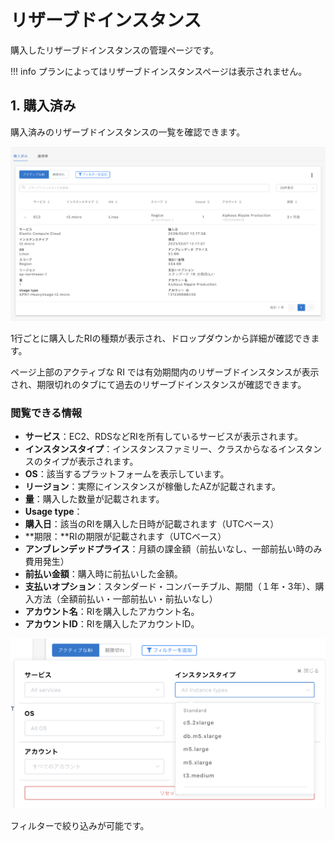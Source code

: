# リザーブドインスタンス

購入したリザーブドインスタンスの管理ページです。

!!! info
    プランによってはリザーブドインスタンスページは表示されません。

## 1. 購入済み

購入済みのリザーブドインスタンスの一覧を確認できます。

![](../../assets/wave/Banners_and_Alerts_Wave.png)

1行ごとに購入したRIの種類が表示され、ドロップダウンから詳細が確認できます。

ページ上部のアクティブな RI では有効期間内のリザーブドインスタンスが表示され、期限切れのタブにて過去のリザーブドインスタンスが確認できます。

### 閲覧できる情報

* **サービス**：EC2、RDSなどRIを所有しているサービスが表示されます。
* **インスタンスタイプ**：インスタンスファミリー、クラスからなるインスタンスのタイプが表示されます。
* **OS**：該当するプラットフォームを表示しています。
* **リージョン**：実際にインスタンスが稼働したAZが記載されます。
* **量**：購入した数量が記載されます。
* **Usage type**：
* **購入日**：該当のRIを購入した日時が記載されます（UTCベース）
* **期限：**RIの期限が記載されます（UTCベース）
* **アンブレンデッドプライス**：月額の課金額（前払いなし、一部前払い時のみ費用発生）
* **前払い金額**：購入時に前払いした金額。
* **支払いオプション**：スタンダード・コンバーチブル、期間（１年・3年）、購入方法（全額前払い・一部前払い・前払いなし）
* **アカウント名**：RIを購入したアカウント名。
* **アカウントID**：RIを購入したアカウントID。

![](../../assets/wave/Wave.png)

フィルターで絞り込みが可能です。
